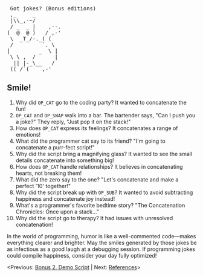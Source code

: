 <pre> Got jokes? (Bonus editions)
 ,_     _
 |\\_,-~/
 / _  _ |    ,--.
(  @  @ )   / ,-'
 \  _T_/-._( (
 /         `. \
|         _  \ |
 \ \ ,  /      |
  || |-_\__   /
 ((_/`(____,-'        
</pre>

## Smile!
1. Why did `OP_CAT` go to the coding party? It wanted to concatenate the fun!
2. `OP_CAT` and `OP_SWAP` walk into a bar. The bartender says, "Can I push you a joke?" They reply, "Just pop it on the stack!"
3. How does `OP_CAT` express its feelings? It concatenates a range of emotions!
4. What did the programmer cat say to its friend? "I'm going to concatenate a purr-fect script!"
5. Why did the script bring a magnifying glass? It wanted to see the small details concatenate into something big!
6. How does `OP_CAT` handle relationships? It believes in concatenating hearts, not breaking them!
7. What did the zero say to the one? "Let's concatenate and make a perfect '10' together!"
8. Why did the script break up with `OP_SUB`? It wanted to avoid subtracting happiness and concatenate joy instead!
9. What's a programmer's favorite bedtime story? "The Concatenation Chronicles: Once upon a stack..."
10. Why did the script go to therapy? It had issues with unresolved concatenation!

In the world of programming, humor is like a well-commented code—makes everything clearer and brighter. May the smiles generated by those jokes be as infectious as a good laugh at a debugging session. If programming jokes could compile happiness, consider your day fully optimized!

<Previous: [Bonus 2. Demo Script](https://github.com/kukuruza7/AliveCats/blob/main/12.%20Bonus%202.%20Demo%20Script.md) | Next: [References](https://github.com/kukuruza7/AliveCats/blob/main/14.%20References.md)>
